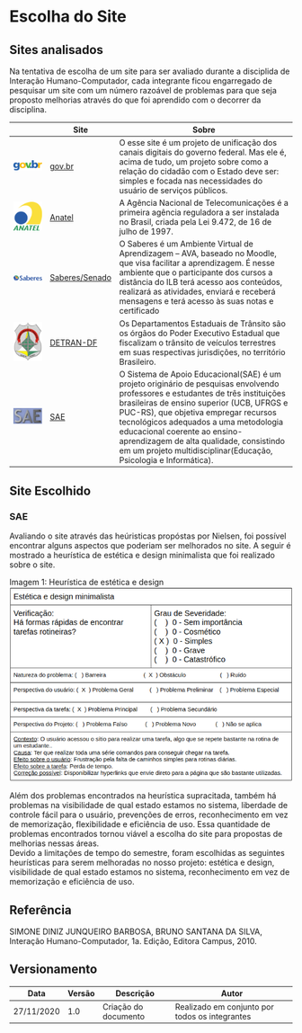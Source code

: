 # Escolha do Site

## Sites analisados

Na tentativa de escolha de um site para ser avaliado durante a
disciplida de Interação Humano-Computador, cada integrante ficou
engarregado de pesquisar um site com um número razoável de problemas
para que seja proposto melhorias através do que foi aprendido com
o decorrer da disciplina.

<i></i> | Site | Sobre
--------|------|------
![gov.br](../images/govbr.png) | [gov.br](https://www.gov.br/) | O esse site é um projeto de unificação dos canais digitais do governo federal. Mas ele é, acima de tudo, um projeto sobre como a relação do cidadão com o Estado deve ser: simples e focada nas necessidades do usuário de serviços públicos.
![Anatel](../images/anatellogo.png) | [Anatel](https://www.gov.br/anatel/pt-br/) | A Agência Nacional de Telecomunicações é a primeira agência reguladora a ser instalada no Brasil, criada pela Lei 9.472, de 16 de julho de 1997.
![Saberes Senado](../images/sabereslogo.png) | [Saberes/Senado](https://saberes.senado.leg.br/) | O Saberes é um Ambiente Virtual de Aprendizagem – AVA, baseado no Moodle, que visa facilitar a aprendizagem. É nesse ambiente que o participante dos cursos a distância do ILB terá acesso aos conteúdos, realizará as atividades, enviará e receberá mensagens e terá acesso às suas notas e certificado
![DETRAN-DF](../images/logo-detran.png) | [DETRAN-DF](http://www.detran.df.gov.br/) | Os Departamentos Estaduais de Trânsito são os órgãos do Poder Executivo Estadual que fiscalizam o trânsito de veículos terrestres em suas respectivas jurisdições, no território Brasileiro. 
![SAE](../images/top_sae.jpg) | [SAE](https://sae.ucb.br/sae/) | O Sistema de Apoio Educacional(SAE) é um projeto originário de pesquisas envolvendo professores e estudantes de três instituições brasileiras de ensino superior (UCB, UFRGS e PUC-RS), que objetiva empregar recursos tecnológicos adequados a uma metodologia educacional coerente ao ensino-aprendizagem de alta qualidade, consistindo em um projeto multidisciplinar(Educação, Psicologia e Informática).

## Site Escolhido

### SAE

Avaliando o site através das heúristicas propóstas por Nielsen, foi possível encontrar alguns aspectos que poderiam ser melhorados no site. A seguir é mostrado a heurística de estética e design minimalista que foi realizado sobre o site.

Imagem 1: Heurística de estética e design
![Análise SAE](../images/nielsen.png)

Além dos problemas encontrados na heurística supracitada, também há problemas na visibilidade de qual estado estamos no sistema, liberdade de controle fácil para o usuário, prevenções de erros, reconhecimento em vez de memorização, flexibilidade e eficiência de uso. Essa quantidade de problemas encontrados tornou viável a escolha do site para propostas de melhorias nessas áreas.
<br>
Devido a limitações de tempo do semestre, foram escolhidas as seguintes heurísticas para serem melhoradas no nosso projeto: estética e design, visibilidade de qual estado estamos no sistema, reconhecimento em vez de memorização e eficiência de uso.

## Referência

SIMONE DINIZ JUNQUEIRO BARBOSA, BRUNO SANTANA DA SILVA, Interação Humano-Computador, 1a. Edição, Editora Campus, 2010.

## Versionamento

Data | Versão | Descrição | Autor
---- | ------ | --------- | -----
27/11/2020 | 1.0 | Criação do documento | Realizado em conjunto por todos os integrantes
